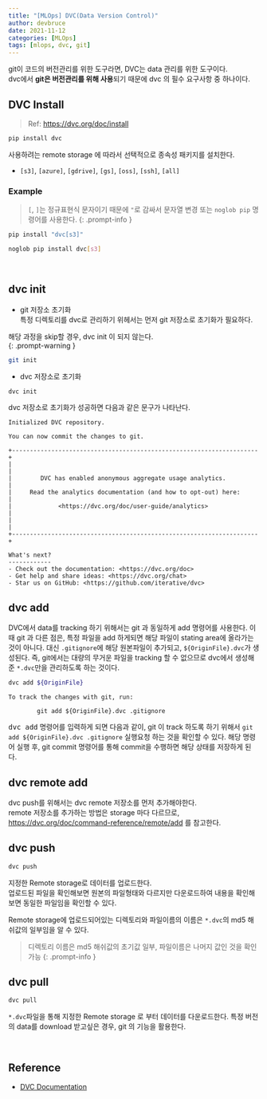 ```yaml
---
title: "[MLOps] DVC(Data Version Control)"
author: devbruce
date: 2021-11-12
categories: [MLOps]
tags: [mlops, dvc, git]
---
```


git이 코드의 버전관리를 위한 도구라면, DVC는 data 관리를 위한 도구이다.  
dvc에서 **git은 버전관리를 위해 사용**되기 때문에 dvc 의 필수 요구사항 중 하나이다.  

## DVC Install

> Ref: <https://dvc.org/doc/install>

```bash
pip install dvc
```

사용하려는 remote storage 에 따라서 선택적으로 종속성 패키지를 설치한다.  

- `[s3]`, `[azure]`, `[gdrive]`, `[gs]`, `[oss]`, `[ssh]`, `[all]`

### Example

> `[`, `]`는 정규표현식 문자이기 때문에 `"`로 감싸서 문자열 변경 또는 `noglob pip` 명령어를 사용한다.
{: .prompt-info }

```bash
pip install "dvc[s3]"
```

```bash
noglob pip install dvc[s3]
```

<br>

## dvc init

- git 저장소 초기화  
특정 디렉토리를 dvc로 관리하기 위헤서는 먼저 git 저장소로 초기화가 필요하다.  

해당 과정을 skip할 경우, dvc init 이 되지 않는다.  
{: .prompt-warning }

```bash
git init
```

- dvc 저장소로 초기화

```bash
dvc init
```

dvc 저장소로 초기화가 성공하면 다음과 같은 문구가 나타난다.

```text
Initialized DVC repository.

You can now commit the changes to git.

+---------------------------------------------------------------------+
|                                                                     |
|        DVC has enabled anonymous aggregate usage analytics.         |
|     Read the analytics documentation (and how to opt-out) here:     |
|             <https://dvc.org/doc/user-guide/analytics>              |
|                                                                     |
+---------------------------------------------------------------------+

What's next?
------------
- Check out the documentation: <https://dvc.org/doc>
- Get help and share ideas: <https://dvc.org/chat>
- Star us on GitHub: <https://github.com/iterative/dvc>
```

## dvc add

DVC에서 data를 tracking 하기 위해서는 git 과 동일하게 add 명령어를 사용한다. 이 때 git 과 다른 점은, 특정 파일을 add 하게되면 해당 파일이 stating area에 올라가는 것이 아니다.
대신 `.gitignore`에 해당 원본파일이 추가되고, `${OriginFile}.dvc`가 생성된다.
즉, git에서는 대량의 무거운 파일을 tracking 할 수 없으므로 dvc에서 생성해준 `*.dvc`만을 관리하도록 하는 것이다.  

```bash
dvc add ${OriginFile}
```

```text
To track the changes with git, run:

        git add ${OriginFile}.dvc .gitignore
```

<kbd>dvc add</kbd> 명령어를 입력하게 되면 다음과 같이, git 이 track 하도록 하기 위해서 `git add ${OriginFile}.dvc .gitignore` 실행요청 하는 것을 확인할 수 있다.
해당 명령어 실행 후, git commit 명령어를 통해 commit을 수행하면 해당 상태를 저장하게 된다.  

## dvc remote add

dvc push를 위해서는 dvc remote 저장소를 먼저 추가해야한다.  
remote 저장소를 추가하는 방법은 storage 마다 다르므로,  
<https://dvc.org/doc/command-reference/remote/add> 를 참고한다.  

## dvc push

```bash
dvc push
```

지정한 Remote storage로 데이터를 업로드한다.  
업로드된 파일을 확인해보면 원본의 파일형태와 다르지만 다운로드하여 내용을 확인해보면 동일한 파일임을 확인할 수 있다.  

Remote storage에 업로드되어있는 디렉토리와 파일이름의 이름은 `*.dvc`의 md5 해쉬값의 일부임을 알 수 있다.  

> 디렉토리 이름은 md5 해쉬값의 초기값 일부, 파일이름은 나머지 값인 것을 확인가능
{: .prompt-info }

## dvc pull

```bash
dvc pull
```

`*.dvc`파일을 통해 지정한 Remote storage 로 부터 데이터를 다운로드한다. 특정 버전의 data를 download 받고싶은 경우, git 의 기능을 활용한다.

<br>

## Reference

- [DVC Documentation](https://dvc.org/doc)

